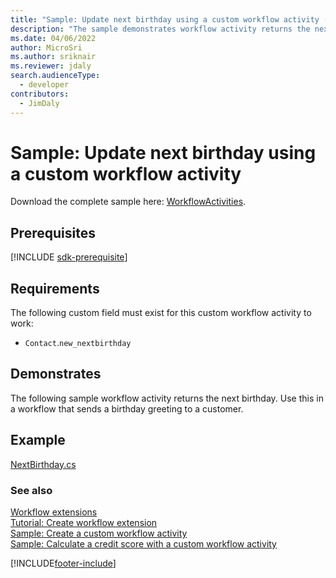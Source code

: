 ```yaml
---
title: "Sample: Update next birthday using a custom workflow activity (Microsoft Dataverse) | Microsoft Docs"
description: "The sample demonstrates workflow activity returns the next birthday. Use this in a workflow that sends a birthday greeting to a customer. "
ms.date: 04/06/2022
author: MicroSri
ms.author: sriknair
ms.reviewer: jdaly
search.audienceType:
  - developer
contributors:
  - JimDaly
---
```


# Sample: Update next birthday using a custom workflow activity

Download the complete sample here: [WorkflowActivities](https://github.com/microsoft/PowerApps-Samples/tree/master/dataverse/orgsvc/C%23/WorkflowActivities).

## Prerequisites

[!INCLUDE [sdk-prerequisite](../../../includes/sdk-prerequisite.md)]

## Requirements

The following custom field must exist for this custom workflow activity to work:

- `Contact`.`new_nextbirthday`

## Demonstrates

The following sample workflow activity returns the next birthday. Use this in a workflow that sends a birthday greeting to a customer.

## Example

[NextBirthday.cs](https://github.com/Microsoft/PowerApps-Samples/blob/master/dataverse/orgsvc/C%23/WorkflowActivities/WorkflowActivities/NextBirthday.cs)

### See also

[Workflow extensions](workflow-extensions.md)<br />
[Tutorial: Create workflow extension](tutorial-create-workflow-extension.md)<br />
[Sample: Create a custom workflow activity](sample-create-custom-workflow-activity.md)<br />
[Sample: Calculate a credit score with a custom workflow activity](sample-calculate-credit-score-custom-workflow-activity.md)

[!INCLUDE[footer-include](../../../includes/footer-banner.md)]
